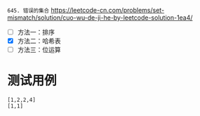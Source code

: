 
`645. 错误的集合` https://leetcode-cn.com/problems/set-mismatch/solution/cuo-wu-de-ji-he-by-leetcode-solution-1ea4/
- [ ] 方法一：排序
- [x] 方法二：哈希表
- [ ] 方法三：位运算

# 测试用例

```
[1,2,2,4]
[1,1]
```
